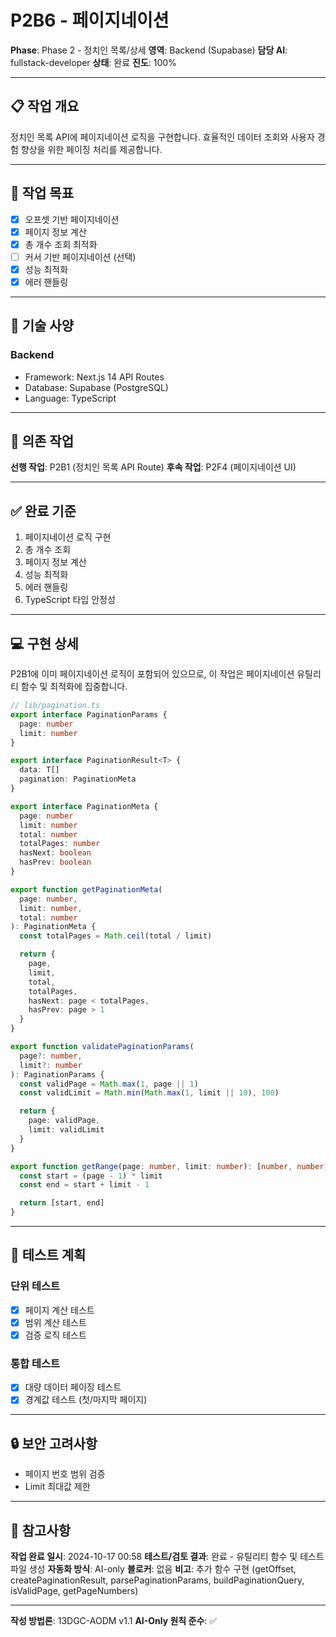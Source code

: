 # P2B6 - 페이지네이션

**Phase**: Phase 2 - 정치인 목록/상세
**영역**: Backend (Supabase)
**담당 AI**: fullstack-developer
**상태**: 완료
**진도**: 100%

---

## 📋 작업 개요

정치인 목록 API에 페이지네이션 로직을 구현합니다. 효율적인 데이터 조회와 사용자 경험 향상을 위한 페이징 처리를 제공합니다.

---

## 🎯 작업 목표

- [x] 오프셋 기반 페이지네이션
- [x] 페이지 정보 계산
- [x] 총 개수 조회 최적화
- [ ] 커서 기반 페이지네이션 (선택)
- [x] 성능 최적화
- [x] 에러 핸들링

---

## 📐 기술 사양

### Backend
- Framework: Next.js 14 API Routes
- Database: Supabase (PostgreSQL)
- Language: TypeScript

---

## 🔗 의존 작업

**선행 작업**: P2B1 (정치인 목록 API Route)
**후속 작업**: P2F4 (페이지네이션 UI)

---

## ✅ 완료 기준

1. 페이지네이션 로직 구현
2. 총 개수 조회
3. 페이지 정보 계산
4. 성능 최적화
5. 에러 핸들링
6. TypeScript 타입 안정성

---

## 💻 구현 상세

P2B1에 이미 페이지네이션 로직이 포함되어 있으므로,
이 작업은 페이지네이션 유틸리티 함수 및 최적화에 집중합니다.

```typescript
// lib/pagination.ts
export interface PaginationParams {
  page: number
  limit: number
}

export interface PaginationResult<T> {
  data: T[]
  pagination: PaginationMeta
}

export interface PaginationMeta {
  page: number
  limit: number
  total: number
  totalPages: number
  hasNext: boolean
  hasPrev: boolean
}

export function getPaginationMeta(
  page: number,
  limit: number,
  total: number
): PaginationMeta {
  const totalPages = Math.ceil(total / limit)

  return {
    page,
    limit,
    total,
    totalPages,
    hasNext: page < totalPages,
    hasPrev: page > 1
  }
}

export function validatePaginationParams(
  page?: number,
  limit?: number
): PaginationParams {
  const validPage = Math.max(1, page || 1)
  const validLimit = Math.min(Math.max(1, limit || 10), 100)

  return {
    page: validPage,
    limit: validLimit
  }
}

export function getRange(page: number, limit: number): [number, number] {
  const start = (page - 1) * limit
  const end = start + limit - 1

  return [start, end]
}
```

---

## 📝 테스트 계획

### 단위 테스트
- [x] 페이지 계산 테스트
- [x] 범위 계산 테스트
- [x] 검증 로직 테스트

### 통합 테스트
- [x] 대량 데이터 페이징 테스트
- [x] 경계값 테스트 (첫/마지막 페이지)

---

## 🔒 보안 고려사항

- 페이지 번호 범위 검증
- Limit 최대값 제한

---

## 📌 참고사항

**작업 완료 일시**: 2024-10-17 00:58
**테스트/검토 결과**: 완료 - 유틸리티 함수 및 테스트 파일 생성
**자동화 방식**: AI-only
**블로커**: 없음
**비고**: 추가 함수 구현 (getOffset, createPaginationResult, parsePaginationParams, buildPaginationQuery, isValidPage, getPageNumbers)

---

**작성 방법론**: 13DGC-AODM v1.1
**AI-Only 원칙 준수**: ✅
